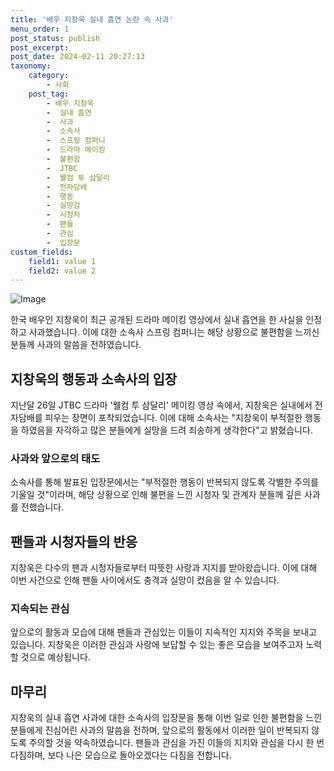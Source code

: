```yaml
---
title: '배우 지창욱 실내 흡연 논란 속 사과'
menu_order: 1
post_status: publish
post_excerpt: 
post_date: 2024-02-11 20:27:13
taxonomy:
    category:
        - 사회
    post_tag:
        - 배우 지창욱
        -  실내 흡연
        -  사과
        -  소속사
        -  스프링 컴퍼니
        -  드라마 메이킹
        -  불편함
        -  JTBC
        -  웰컴 투 삼달리
        -  전자담배
        -  행동
        -  실망감
        -  시청자
        -  팬들
        -  관심
        -  입장문
custom_fields:
    field1: value 1
    field2: value 2
---
```


![Image](https://imgnews.pstatic.net/image/015/2024/02/11/0004947198_001_20240211141401043.jpg?type=w647)

한국 배우인 지창욱이 최근 공개된 드라마 메이킹 영상에서 실내 흡연을 한 사실을 인정하고 사과했습니다. 이에 대한 소속사 스프링 컴퍼니는 해당 상황으로 불편함을 느끼신 분들께 사과의 말씀을 전하였습니다. 
## 지창욱의 행동과 소속사의 입장
지난달 26일 JTBC 드라마 '웰컴 투 삼달리' 메이킹 영상 속에서, 지창욱은 실내에서 전자담배를 피우는 장면이 포착되었습니다. 이에 대해 소속사는 "지창욱이 부적절한 행동을 하였음을 자각하고 많은 분들에게 실망을 드려 죄송하게 생각한다"고 밝혔습니다. 
### 사과와 앞으로의 태도
소속사를 통해 발표된 입장문에서는 "부적절한 행동이 반복되지 않도록 각별한 주의를 기울일 것"이라며, 해당 상황으로 인해 불편을 느낀 시청자 및 관계자 분들께 깊은 사과를 전했습니다. 
## 팬들과 시청자들의 반응
지창욱은 다수의 팬과 시청자들로부터 따뜻한 사랑과 지지를 받아왔습니다. 이에 대해 이번 사건으로 인해 팬들 사이에서도 충격과 실망이 컸음을 알 수 있습니다. 
### 지속되는 관심
앞으로의 활동과 모습에 대해 팬들과 관심있는 이들이 지속적인 지지와 주목을 보내고 있습니다. 지창욱은 이러한 관심과 사랑에 보답할 수 있는 좋은 모습을 보여주고자 노력할 것으로 예상됩니다. 
## 마무리
지창욱의 실내 흡연 사과에 대한 소속사의 입장문을 통해 이번 일로 인한 불편함을 느낀 분들에게 진심어린 사과의 말씀을 전하며, 앞으로의 활동에서 이러한 일이 반복되지 않도록 주의할 것을 약속하였습니다. 팬들과 관심을 가진 이들의 지지와 관심을 다시 한 번 다짐하며, 보다 나은 모습으로 돌아오겠다는 다짐을 전합니다.
